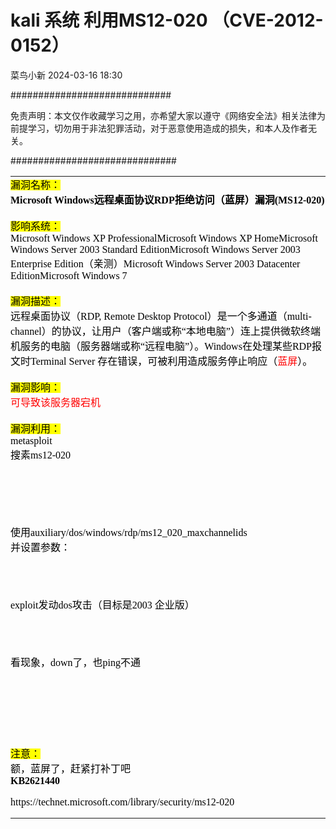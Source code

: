 #  kali 系统 利用MS12-020 （CVE-2012-0152）   
 菜鸟小新   2024-03-16 18:30  
  
#############################  
  
免责声明：本文仅作收藏学习之用，亦希望大家以遵守《网络安全法》相关法律为前提学习，切勿用于非法犯罪活动，对于恶意使用造成的损失，和本人及作者无关。  
  
##############################  
  
<table><tbody><tr><td style="padding: 0px;"><span style="font-family: 微软雅黑;"><span style="font-size:16px;"><span style="color: rgb(0, 0, 0);"><span style="background-color: yellow;">漏洞名称：</span></span><br/><span style="color: rgb(0, 0, 0);"><span style="font-weight: 700;">Microsoft Windows远程桌面协议RDP拒绝访问（蓝屏）漏洞(MS12-020)</span><br/></span><br/><span style="color: rgb(0, 0, 0);"><span style="background-color: yellow;">影响系统：</span></span><br/><span style="color: rgb(0, 0, 0);">Microsoft Windows XP ProfessionalMicrosoft Windows XP HomeMicrosoft Windows Server 2003 Standard EditionMicrosoft Windows Server 2003 Enterprise Edition（亲测）Microsoft Windows Server 2003 Datacenter EditionMicrosoft Windows 7<br/></span><br/><span style="color: rgb(0, 0, 0);"><span style="background-color: yellow;">漏洞描述：</span></span><br/><span style="color: rgb(0, 0, 0);"><span style="background-color: inherit;">远程桌面协议（RDP, Remote Desktop Protocol）是一个多通道（multi-channel）的协议，让用户（客户端或称“本地电脑”）连上提供微软终端机服务的电脑（服务器端或称“远程电脑”）。Windows在处理某些RDP报文时Terminal Server 存在错误，可被利用造成服务停止响应（</span><span style="color: rgb(255, 0, 0);"><span style="background-color: inherit;">蓝屏</span></span>）。<br/></span><br/><span style="color: rgb(0, 0, 0);"><span style="background-color: yellow;">漏洞影响：</span></span><br/><span style="color: rgb(0, 0, 0);"><span style="color: rgb(255, 0, 0);"><span style="background-color: inherit;">可导致该服务器宕机</span></span></span><br/><br/><span style="color: rgb(0, 0, 0);"><span style="background-color: yellow;">漏洞利用：</span></span><br/><span style="color: rgb(0, 0, 0);">metasploit</span><br/><span style="color: rgb(0, 0, 0);">搜素ms12-020</span><br/></span></span><p style="text-align: center;"><img class="rich_pages wxw-img" data-galleryid="" data-imgfileid="100006582" data-ratio="0.4472972972972973" data-s="300,640" data-type="png" data-w="740" style="height: auto !important;" data-src="https://mmbiz.qpic.cn/sz_mmbiz_png/rgHsQiafgQShGBPbGlAWgP1hkF9p1brAiaotSbAibCrCTy0g6J4InhVmicThib5DXa4TpG6EFJgMz40zrUVfHlPl5jg/640?wx_fmt=png&amp;from=appmsg"/></p><span style="font-family: 微软雅黑;"><span style="font-size:16px;"><br/></span></span><p><span style="font-family: 微软雅黑;"><span style="font-size:16px;"><span style="color: rgb(0, 0, 0);"><br/></span></span></span></p><p><span style="font-family: 微软雅黑;"><span style="font-size:16px;"><span style="color: rgb(0, 0, 0);">使用auxiliary/dos/windows/rdp/ms12_020_maxchannelids</span><br/><span style="color: rgb(0, 0, 0);">并设置参数：</span><br/></span></span></p><p style="text-align: center;"><img class="rich_pages wxw-img" data-galleryid="" data-imgfileid="100006583" data-ratio="0.5794392523364486" data-s="300,640" data-type="png" data-w="749" style="height: auto !important;" data-src="https://mmbiz.qpic.cn/sz_mmbiz_png/rgHsQiafgQShGBPbGlAWgP1hkF9p1brAia0jTRTPplRuPkZRZKfDL7qR3yS8ymmoI4kp5Lbicwlw8s32LVDlR2nicg/640?wx_fmt=png&amp;from=appmsg"/></p><p><span style="font-family: 微软雅黑;"><span style="font-size:16px;"><br/><br/><span style="color: rgb(0, 0, 0);">exploit发动dos攻击（目标是2003 企业版）</span><br/></span></span></p><p style="text-align: center;"><img class="rich_pages wxw-img" data-galleryid="" data-imgfileid="100006584" data-ratio="0.24932614555256064" data-s="300,640" data-type="png" data-w="742" style="height: auto !important;" data-src="https://mmbiz.qpic.cn/sz_mmbiz_png/rgHsQiafgQShGBPbGlAWgP1hkF9p1brAiaFMKZY8tXm3qaUFBxcrHFwbG8fxTQIQj8EmPaEMWjgic2McsOzaFRnbg/640?wx_fmt=png&amp;from=appmsg"/></p><p><span style="font-family: 微软雅黑;"><span style="font-size:16px;"><br/><br/><span style="color: rgb(0, 0, 0);">看现象，down了，也ping不通</span><br/><span style="color: rgb(0, 0, 0);"><ignore_js_op><img class="rich_pages wxw-img" data-imgfileid="100006577" data-ratio="0.4829443447037702" data-type="png" data-w="557" style="border-width: 0px;border-style: initial;border-color: initial;vertical-align: middle;border-radius: 2px;cursor: pointer;height: auto !important;" width="557" data-src="https://mmbiz.qpic.cn/sz_mmbiz_png/rgHsQiafgQShGBPbGlAWgP1hkF9p1brAiaHibNXfLz435xTDqLtBtSVpXRJsWrs77aYpaAUpyaRoSw6EI75DWyP0A/640?wx_fmt=png&amp;from=appmsg"/></ignore_js_op></span><br/><span style="color: rgb(0, 0, 0);"><br/></span><br/><span style="color: rgb(0, 0, 0);"><ignore_js_op><img class="rich_pages wxw-img" data-imgfileid="100006576" data-ratio="0.43112701252236135" data-type="png" data-w="559" style="border-width: 0px;border-style: initial;border-color: initial;vertical-align: middle;border-radius: 2px;cursor: pointer;height: auto !important;" width="559" data-src="https://mmbiz.qpic.cn/sz_mmbiz_png/rgHsQiafgQShGBPbGlAWgP1hkF9p1brAiaupZxH1tAic55W7SX8Ua6bUEXKkcygSz4ElbjCjfsZeIHGxNKpiaNxq2w/640?wx_fmt=png&amp;from=appmsg"/></ignore_js_op></span><br/><span style="color: rgb(0, 0, 0);"><br/></span><br/><span style="color: rgb(0, 0, 0);"><ignore_js_op><img class="rich_pages wxw-img" data-imgfileid="100006579" data-ratio="0.7707509881422925" data-type="png" data-w="506" style="border-width: 0px;border-style: initial;border-color: initial;vertical-align: middle;border-radius: 2px;cursor: pointer;height: auto !important;" width="506" data-src="https://mmbiz.qpic.cn/sz_mmbiz_png/rgHsQiafgQShGBPbGlAWgP1hkF9p1brAiadCjENDB3dUictr64NVFGcicXzXsDia6ggG0W6JFm5G3XnIQCQDL2ZCkyg/640?wx_fmt=png&amp;from=appmsg"/></ignore_js_op></span><br/></span></span></p><p><span style="font-family: 微软雅黑;"><span style="font-size:16px;"><span style="color: rgb(0, 0, 0);"><span style="background-color: yellow;"><br/></span></span></span></span></p><p><span style="font-family: 微软雅黑;"><span style="font-size:16px;"><span style="color: rgb(0, 0, 0);"><span style="background-color: yellow;">注意：</span></span><br/><span style="color: rgb(0, 0, 0);">额，蓝屏了，赶紧打补丁吧</span><br/><span style="color: rgb(0, 0, 0);"><span style="font-weight: 700;">KB2621440</span></span><br/></span></span></p><p><span style="font-family: 微软雅黑;"><span style="font-size:16px;"><span style="color: rgb(0, 0, 0);">https://technet.microsoft.com/library/security/ms12-020</span></span></span></p></td></tr></tbody></table>  
  
  
